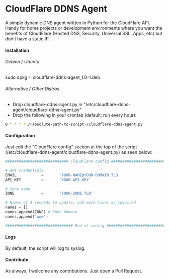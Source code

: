 # CloudFlare DDNS Agent
A simple dynamic DNS agent written in Python for the CloudFlare API. Handy for home projects or development environments where you want the benefits of CloudFlare (Hosted DNS, Security, Universal SSL, Apps, etc) but don't have a static IP.

#### Installation

###### Debian / Ubuntu
sudo dpkg -i cloudflare-ddns-agent_1.0-1.deb

###### Alternative / Other Distros
- Drop cloudflare-ddns-agent.py in "/etc/cloudflare-ddns-agent/cloudflare-ddns-agent.py"
- Drop the following in your crontab (default: run every hour):
```bash
0 * * * * /<absolute-path-to-script>/cloudflare-ddns-agent.py
```

#### Configuration
Just edit the "CloudFlare config" section at the top of the script (/etc/cloudflare-ddns-agent/cloudflare-ddns-agent.py) as seen below:

```python
############################ CloudFlare config ################################

# API credentials
EMAIL           =       'YOUR-NAME@YOUR-DOMAIN.TLD'
API_KEY         =       'YOUR-API-KEY'

# Zone name
ZONE            =       'YOUR-ZONE.TLD'

# Names of A records to update, add more lines as required
names = []
names.append(ZONE) # Root domain
names.append('www')

############################## End of config ##################################
```

#### Logs
By default, the script will log to syslog.

#### Contribute
As always, I welcome any contributions. Just open a Pull Request.
